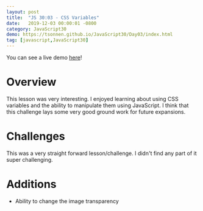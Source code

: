 ```yaml
---
layout: post
title:  "JS 30:03 - CSS Variables"
date:   2019-12-03 00:00:01 -0800
category: JavaScript30
demo: https://tsonnen.github.io/JavaScript30/Day03/index.html
tag: [javascript,JavaScript30]
---
```


You can see a live demo [here](https://tsonnen.github.io/JavaScript30/Day03/index.html)!

# Overview

This lesson was very interesting. I enjoyed learning about using CSS variables and the ability to manipulate them using JavaScript. I think that this challenge lays some very good ground work for future expansions.

# Challenges

This was a very straight forward lesson/challenge. I didn't find any part of it super challenging.

# Additions

* Ability to change the image transparency